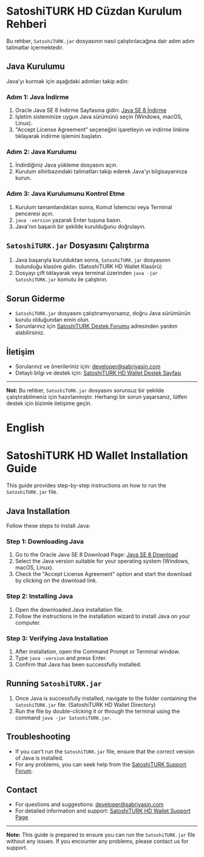 # SatoshiTURK HD Cüzdan Kurulum Rehberi

Bu rehber, `SatoshiTURK.jar` dosyasının nasıl çalıştırılacağına dair adım adım talimatlar içermektedir.

## Java Kurulumu

Java'yı kurmak için aşağıdaki adımları takip edin:

### Adım 1: Java İndirme
1. Oracle Java SE 8 İndirme Sayfasına gidin: [Java SE 8 İndirme](https://www.java.com/download)
2. İşletim sisteminize uygun Java sürümünü seçin (Windows, macOS, Linux).
3. "Accept License Agreement" seçeneğini işaretleyin ve indirme linkine tıklayarak indirme işlemini başlatın.

### Adım 2: Java Kurulumu
1. İndirdiğiniz Java yükleme dosyasını açın.
2. Kurulum sihirbazındaki talimatları takip ederek Java'yı bilgisayarınıza kurun.

### Adım 3: Java Kurulumunu Kontrol Etme
1. Kurulum tamamlandıktan sonra, Komut İstemcisi veya Terminal penceresi açın.
2. `java -version` yazarak Enter tuşuna basın.
3. Java'nın başarılı bir şekilde kurulduğunu doğrulayın.

## `SatoshiTURK.jar` Dosyasını Çalıştırma
1. Java başarıyla kurulduktan sonra, `SatoshiTURK.jar` dosyasının bulunduğu klasöre gidin. (SatoshiTURK HD Wallet Klasörü)
2. Dosyayı çift tıklayarak veya terminal üzerinden `java -jar SatoshiTURK.jar` komutu ile çalıştırın.

## Sorun Giderme
- `SatoshiTURK.jar` dosyasını çalıştıramıyorsanız, doğru Java sürümünün kurulu olduğundan emin olun.
- Sorunlarınız için [SatoshiTURK Destek Forumu](https://satoshiturk.com/koin-forumu/forums/hd-wallet/) adresinden yardım alabilirsiniz.

## İletişim
- Sorularınız ve önerileriniz için: [developer@sabriyasin.com](mailto:developer@sabriyasin.com)
- Detaylı bilgi ve destek için: [SatoshiTURK HD Wallet Destek Sayfası](https://satoshiturk.com/koin-forumu/forums/hd-wallet/)

---

**Not:** Bu rehber, `SatoshiTURK.jar` dosyasını sorunsuz bir şekilde çalıştırabilmeniz için hazırlanmıştır. Herhangi bir sorun yaşarsanız, lütfen destek için bizimle iletişime geçin.







# English

# SatoshiTURK HD Wallet Installation Guide

This guide provides step-by-step instructions on how to run the `SatoshiTURK.jar` file.

## Java Installation

Follow these steps to install Java:

### Step 1: Downloading Java
1. Go to the Oracle Java SE 8 Download Page: [Java SE 8 Download](https://www.java.com/download)
2. Select the Java version suitable for your operating system (Windows, macOS, Linux).
3. Check the "Accept License Agreement" option and start the download by clicking on the download link.

### Step 2: Installing Java
1. Open the downloaded Java installation file.
2. Follow the instructions in the installation wizard to install Java on your computer.

### Step 3: Verifying Java Installation
1. After installation, open the Command Prompt or Terminal window.
2. Type `java -version` and press Enter.
3. Confirm that Java has been successfully installed.

## Running `SatoshiTURK.jar`
1. Once Java is successfully installed, navigate to the folder containing the `SatoshiTURK.jar` file.  (SatoshiTURK HD Wallet Directory)
2. Run the file by double-clicking it or through the terminal using the command `java -jar SatoshiTURK.jar`.

## Troubleshooting
- If you can't run the `SatoshiTURK.jar` file, ensure that the correct version of Java is installed.
- For any problems, you can seek help from the [SatoshiTURK Support Forum](https://satoshiturk.com/koin-forumu/forums/hd-wallet/).

## Contact
- For questions and suggestions: [developer@sabriyasin.com](mailto:developer@sabriyasin.com)
- For detailed information and support: [SatoshiTURK HD Wallet Support Page](https://satoshiturk.com/koin-forumu/forums/hd-wallet/)

---

**Note:** This guide is prepared to ensure you can run the `SatoshiTURK.jar` file without any issues. If you encounter any problems, please contact us for support.
